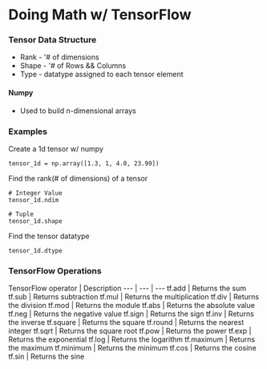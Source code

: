 # Doing Math w/ TensorFlow

### Tensor Data Structure

 - Rank  - '# of dimensions
 - Shape - '# of Rows && Columns
 - Type  - datatype assigned to each tensor element 

#### Numpy
 - Used to build n-dimensional arrays

### Examples

Create a 1d tensor w/ numpy
```
tensor_1d = np.array([1.3, 1, 4.0, 23.99])
```
Find the rank(# of dimensions) of a tensor
```
# Integer Value
tensor_1d.ndim 

# Tuple
tensor_1d.shape 
```

Find the tensor datatype
```
tensor_1d.dtype 
```

### TensorFlow Operations

TensorFlow operator | Description
--- | --- | ---
tf.add | Returns the sum
tf.sub | Returns subtraction
tf.mul | Returns the multiplication
tf.div | Returns the division
tf.mod | Returns the module
tf.abs | Returns the absolute value
tf.neg | Returns the negative value
tf.sign | Returns the sign
tf.inv | Returns the inverse
tf.square | Returns the square
tf.round | Returns the nearest integer
tf.sqrt | Returns the square root
tf.pow | Returns the power
tf.exp | Returns the exponential
tf.log | Returns the logarithm
tf.maximum | Returns the maximum
tf.minimum | Returns the minimum
tf.cos | Returns the cosine
tf.sin | Returns the sine
